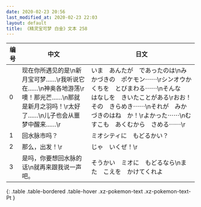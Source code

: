 ```yaml
---
date: 2020-02-23 20:56
last_modified_at: 2020-02-23 22:03
layout: default
title: 《精灵宝可梦 白金》文本 258
---
```

| 编号 | 中文 | 日文 |
| ---- | ---- | ---- |
| 0 | 现在你所遇见的是\n新月宝可梦……\r我听说它在……\n神奥各地游荡\r噢！那光芒……\n那就是新月之羽吗！\r太好了……\n儿子也会从噩梦中醒来……\r | いま　あんたが　であったのは\nみかづきの　ポケモン⋯⋯\rシンオウかくちを　とびまわる⋯⋯\nそんな　はなしを　きいたことがある\rおお！　その　きらめき⋯⋯\nそれが　みかづきのはね　か！\rよかった⋯⋯\nむすこも　あくむから　さめる⋯⋯\r |
| 1 | 回水脉市吗？ | ミオシティに　もどるかい？ |
| 2 | 那么，出发！\r | じゃ　いくぜ！\r |
| 3 | 是吗，你要想回水脉的话\n就再来跟我说一声吧。 | そうかい　ミオに　もどるなら\nまた　こえを　かけてくれよ |
{: .table .table-bordered .table-hover .xz-pokemon-text .xz-pokemon-text-Pt }